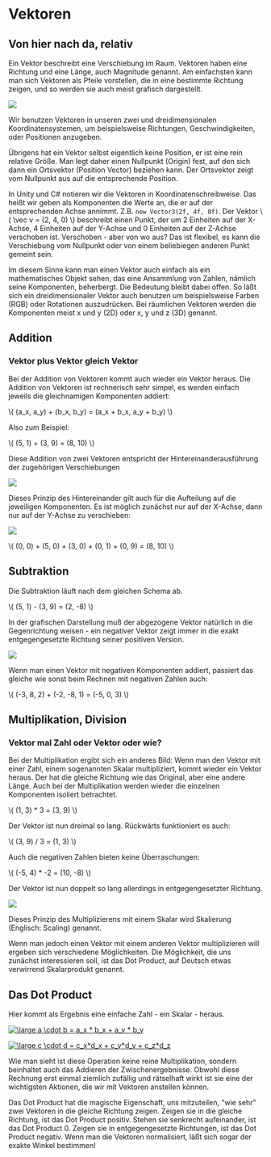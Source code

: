 Vektoren
========

Von hier nach da, relativ
-------------------------

Ein Vektor beschreibt eine Verschiebung im Raum. Vektoren haben eine Richtung und eine Länge, auch Magnitude genannt.
Am einfachsten kann man sich Vektoren als Pfeile vorstellen, die in eine bestimmte Richtung zeigen, und so werden sie auch meist grafisch dargestellt.

<img src="https://cdn.rawgit.com/jiDOK/FQ1Wiki/master/VectorsSVG/Vektoren01.svg">

Wir benutzen Vektoren in unseren zwei und dreidimensionalen Koordinatensystemen, um beispielsweise Richtungen, Geschwindigkeiten, oder Positionen anzugeben.

Übrigens hat ein Vektor selbst eigentlich keine Position, er ist eine rein relative Größe. Man legt daher einen Nullpunkt (Origin) fest, auf den sich dann ein Ortsvektor (Position Vector) beziehen kann. Der Ortsvektor zeigt vom Nullpunkt aus auf die entsprechende Position.

In Unity und C# notieren wir die Vektoren in Koordinatenschreibweise. Das heißt wir geben als Komponenten die Werte an, die er auf der entsprechenden Achse annimmt. Z.B. `new Vector3(2f, 4f, 0f)`. Der Vektor \\( \vec  v = (2, 4, 0) \\) beschreibt einen Punkt, der um 2 Einheiten auf der X-Achse, 4 Einheiten auf der Y-Achse und 0 Einheiten auf der Z-Achse verschoben ist. Verschoben - aber von wo aus? Das ist flexibel, es kann die Verschiebung vom Nullpunkt oder von einem beliebiegen anderen Punkt gemeint sein.

Im diesem Sinne kann man einen Vektor auch einfach als ein mathematisches Objekt sehen, das eine Ansammlung von Zahlen, nämlich seine Komponenten, beherbergt. Die Bedeutung bleibt dabei offen. So läßt sich ein dreidimensionaler Vektor auch benutzen um beispielsweise Farben (RGB) oder Rotationen auszudrücken. Bei räumlichen Vektoren werden die Komponenten meist x und y (2D) oder x, y und z (3D) genannt.

Addition
--------

### Vektor plus Vektor gleich Vektor

Bei der Addition von Vektoren kommt auch wieder ein Vektor heraus. Die Addition von Vektoren ist rechnerisch sehr simpel, es werden einfach jeweils die gleichnamigen Komponenten addiert:

\\( (a_x, a_y) + (b_x, b_y) = (a_x + b_x, a_y + b_y) \\)

Also zum Beispiel:

\\( (5, 1) + (3, 9) = (8, 10) \\)

Diese Addition von zwei Vektoren entspricht der Hintereinanderausführung der zugehörigen Verschiebungen

<img src="https://cdn.rawgit.com/jiDOK/FQ1Wiki/master/VectorsSVG/Vektoren02.svg">

Dieses Prinzip des Hintereinander gilt auch für die Aufteilung auf die jeweiligen Komponenten. Es ist möglich zunächst nur auf der X-Achse, dann nur auf der Y-Achse zu verschieben:

<img src="https://cdn.rawgit.com/jiDOK/FQ1Wiki/master/VectorsSVG/Vektoren04.svg">

\\( (0, 0) + (5, 0) + (3, 0) + (0, 1) + (0, 9) = (8, 10) \\)

Subtraktion
-----------

Die Subtraktion läuft nach dem gleichen Schema ab.

\\( (5, 1) - (3, 9) = (2, -8) \\)

In der grafischen Darstellung muß der abgezogene Vektor natürlich in die Gegenrichtung weisen -  ein negativer Vektor zeigt immer in die exakt entgegengesetzte Richtung seiner positiven Version.

<img src="https://cdn.rawgit.com/jiDOK/FQ1Wiki/master/VectorsSVG/Vektoren03.svg">

Wenn man einen Vektor mit negativen Komponenten addiert, passiert das gleiche wie sonst beim Rechnen mit negativen Zahlen auch:

\\( (-3, 8, 2) + (-2, -8, 1) = (-5, 0, 3) \\)

Multiplikation, Division
------------------------

### Vektor mal Zahl oder Vektor oder wie?

Bei der Multiplikation ergibt sich ein anderes Bild: Wenn man den Vektor mit einer Zahl, einem sogenannten Skalar multipliziert, kommt wieder ein Vektor heraus. Der hat die gleiche Richtung wie das Original, aber eine andere Länge. Auch bei der Multiplikation werden wieder die einzelnen Komponenten isoliert betrachtet.

\\( (1, 3) * 3 = (3, 9) \\)

Der Vektor ist nun dreimal so lang.
Rückwärts funktioniert es auch:

\\( (3, 9) / 3 = (1, 3) \\)

Auch die negativen Zahlen bieten keine Überraschungen:

\\( (-5, 4) * -2 = (10, -8) \\)

Der Vektor ist nun doppelt so lang allerdings in entgegengesetzter Richtung.

<img src="https://cdn.rawgit.com/jiDOK/FQ1Wiki/master/VectorsSVG/Vektoren05.svg">

Dieses Prinzip des Multiplizierens mit einem Skalar wird Skalierung (Englisch: Scaling) genannt.

Wenn man jedoch einen Vektor mit einem anderen Vektor multiplizieren will ergeben sich verschiedene Möglichkeiten.
Die Möglichkeit, die uns zunächst interessieren soll, ist das Dot Product, auf Deutsch etwas verwirrend Skalarprodukt genannt. 

Das Dot Product
---------------

Hier kommt als Ergebnis eine einfache Zahl - ein Skalar - heraus.

<a href="https://www.codecogs.com/eqnedit.php?latex=\large&space;a&space;\cdot&space;b&space;=&space;a_x&space;*&space;b_x&space;&plus;&space;a_y&space;*&space;b_y" target="_blank"><img src="https://latex.codecogs.com/svg.latex?\large&space;a&space;\cdot&space;b&space;=&space;a_x&space;*&space;b_x&space;&plus;&space;a_y&space;*&space;b_y" title="\large a \cdot b = a_x * b_x + a_y * b_y" /></a>

<a href="https://www.codecogs.com/eqnedit.php?latex=\large&space;c&space;\cdot&space;d&space;=&space;c_x*d_x&space;&plus;&space;c_y*d_y&space;&plus;&space;c_z*d_z" target="_blank"><img src="https://latex.codecogs.com/svg.latex?\large&space;c&space;\cdot&space;d&space;=&space;c_x*d_x&space;&plus;&space;c_y*d_y&space;&plus;&space;c_z*d_z" title="\large c \cdot d = c_x*d_x + c_y*d_y + c_z*d_z" /></a>

Wie man sieht ist diese Operation keine reine Multiplikation, sondern beinhaltet auch das Addieren der Zwischenergebnisse.
Obwohl diese Rechnung erst einmal ziemlich zufällig und rätselhaft wirkt ist sie eine der wichtigsten Aktionen, die wir mit Vektoren anstellen können.

Das Dot Product hat die magische Eigenschaft, uns mitzuteilen, "wie sehr" zwei Vektoren in die gleiche Richtung zeigen. Zeigen sie in die gleiche Richtung, ist das Dot Product positiv. Stehen sie senkrecht aufeinander, ist das Dot Product 0. Zeigen sie in entgegengesetzte Richtungen, ist das Dot Product negativ. Wenn man die Vektoren normalisiert, läßt sich sogar der exakte Winkel bestimmen!

